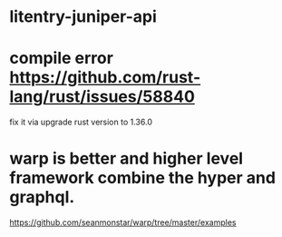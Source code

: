 # litentry-juniper-api

# compile error https://github.com/rust-lang/rust/issues/58840
  fix it via upgrade rust version to 1.36.0

# warp is better and higher level framework combine the hyper and graphql.
https://github.com/seanmonstar/warp/tree/master/examples

